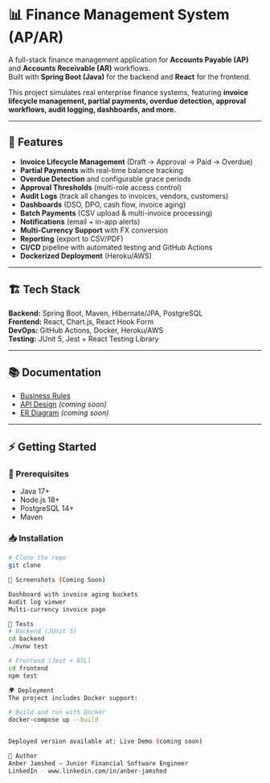 # 📊 Finance Management System (AP/AR)

A full-stack finance management application for **Accounts Payable (AP)** and **Accounts Receivable (AR)** workflows.  
Built with **Spring Boot (Java)** for the backend and **React** for the frontend.

This project simulates real enterprise finance systems, featuring **invoice lifecycle management, partial payments, overdue detection, approval workflows, audit logging, dashboards, and more.**

---

## 🚀 Features
- **Invoice Lifecycle Management** (Draft → Approval → Paid → Overdue)
- **Partial Payments** with real-time balance tracking
- **Overdue Detection** and configurable grace periods
- **Approval Thresholds** (multi-role access control)
- **Audit Logs** (track all changes to invoices, vendors, customers)
- **Dashboards** (DSO, DPO, cash flow, invoice aging)
- **Batch Payments** (CSV upload & multi-invoice processing)
- **Notifications** (email + in-app alerts)
- **Multi-Currency Support** with FX conversion
- **Reporting** (export to CSV/PDF)
- **CI/CD** pipeline with automated testing and GitHub Actions
- **Dockerized Deployment** (Heroku/AWS)

---

## 🏗️ Tech Stack
**Backend:** Spring Boot, Maven, Hibernate/JPA, PostgreSQL  
**Frontend:** React, Chart.js, React Hook Form  
**DevOps:** GitHub Actions, Docker, Heroku/AWS  
**Testing:** JUnit 5, Jest + React Testing Library

---

## 📚 Documentation
- [Business Rules](docs/business_rules.md)
- [API Design](docs/api_design.md) _(coming soon)_
- [ER Diagram](docs/er_diagram.png) _(coming soon)_

---

## ⚡ Getting Started

### 🔧 Prerequisites
- Java 17+
- Node.js 18+
- PostgreSQL 14+
- Maven

### 📥 Installation
```bash
# Clone the repo
git clone

📸 Screenshots (Coming Soon)

Dashboard with invoice aging buckets
Audit log viewer
Multi-currency invoice page

🧪 Tests
# Backend (JUnit 5)
cd backend
./mvnw test

# Frontend (Jest + RTL)
cd frontend
npm test

🌍 Deployment
The project includes Docker support:

# Build and run with Docker
docker-compose up --build


Deployed version available at: Live Demo (coming soon)

👤 Author
Anber Jamshed – Junior Financial Software Engineer
LinkedIn - www.linkedin.com/in/anber-jamshed
